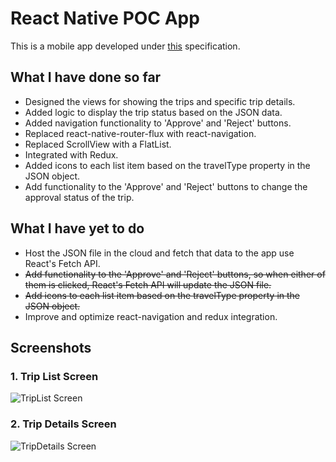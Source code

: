 # React Native POC App
This is a mobile app developed under [this](https://docs.google.com/document/d/1E0Y4EtSRlbWhMoG9Zn_a5HABDDpb6bmPBBdSIEX25FE/edit#heading=h.6soffpkr7f45) specification.

## What I have done so far
* Designed the views for showing the trips and specific trip details.
* Added logic to display the trip status based on the JSON data.
* Added navigation functionality to 'Approve' and 'Reject' buttons.
* Replaced react-native-router-flux with react-navigation.
* Replaced ScrollView with a FlatList.
* Integrated with Redux.
* Added icons to each list item based on the travelType property in the JSON object.
* Add functionality to the 'Approve' and 'Reject' buttons to change the approval status of the trip.

## What I have yet to do
* Host the JSON file in the cloud and fetch that data to the app use React's Fetch API.
* ~~Add functionality to the 'Approve' and 'Reject' buttons, so when either of them is clicked, React's Fetch API will update the JSON file.~~
* ~~Add icons to each list item based on the travelType property in the JSON object.~~
* Improve and optimize react-navigation and redux integration.

## Screenshots

### 1. Trip List Screen
![TripList Screen](http://i.imgur.com/k91gYqX.png)

### 2. Trip Details Screen
![TripDetails Screen](http://i.imgur.com/nBnTWnT.png)
